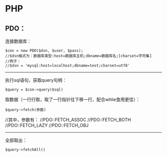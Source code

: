 # PHP

## PDO： ##

连接数据库：

	$con = new PDO($dsn, $user, $pass);
	//$dsn格式为：数据库类型:host=数据库主机;dbname=数据库名;[charset=字符集]
	//例子：
	//$dsn = 'mysql:host=localhost;dbname=test;charset=utf8'

---

执行sql语句，获取query句柄：

	$query = $con->query($sql)

取数据（一行行取，取了一行指针往下移一行，配合whlie食用更佳）：

	$query->fetch(参数)
	
//其中，参数有：
//PDO::FETCH_ASSOC
//PDO::FETCH_BOTH
//PDO::FETCH_LAZY
//PDO::FETCH_OBJ

---

全部取出：

	$query->fetchAll()